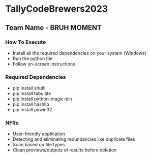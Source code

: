 # TallyCodeBrewers2023
## Team Name - BRUH MOMENT

### How To Execute
- Install all the required dependencies on your system (Windows)
- Run the python file
- Follow on-screen instructions

### Required Dependencies
- pip install shutil
- pip install tabulate
- pip install python-magic-bin
- pip install hashlib
- pip install pywin32

### NFRs
- User-friendly application
- Detecting and eliminating redundancies like duplicate files
- Scan based on file types
- Clean previews/outputs of results before deletion
